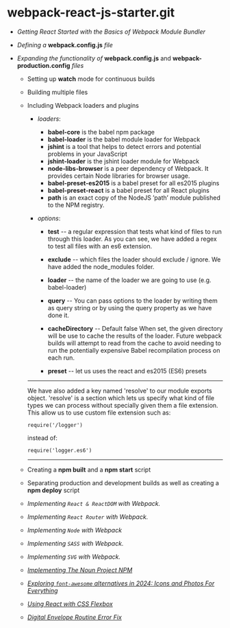 # webpack-react-js-starter.git

- _Getting React Started with the Basics of Webpack Module Bundler_

- _Defining a_ **webpack.config.js** _file_

- _Expanding the functionality of_ **webpack.config.js** and **webpack-production.config** _files_

  - Setting up **watch** mode for continuous builds

  - Building multiple files

  - Including Webpack loaders and plugins

    - _loaders_:

      - **babel-core** is the babel npm package
      - **babel-loader** is the babel module loader for Webpack
      - **jshint** is a tool that helps to detect errors and potential problems in your JavaScript
      - **jshint-loader** is the jshint loader module for Webpack
      - **node-libs-browser** is a peer dependency of Webpack. It provides certain Node libraries for browser usage.
      - **babel-preset-es2015** is a babel preset for all es2015 plugins
      - **babel-preset-react** is a babel preset for all React plugins
      - **path** is an exact copy of the NodeJS ’path’ module published to the NPM registry.

    - _options_:

      - **test** -- a regular expression that tests what kind of files to run through this loader.
        As you can see, we have added a regex to test all files with an es6 extension.

      - **exclude** -- which files the loader should exclude / ignore.
        We have added the node_modules folder.

      - **loader** -- the name of the loader we are going to use (e.g. babel-loader)

      - **query** --
        You can pass options to the loader by writing them as query string or by using the query property as we have done it.

      - **cacheDirectory** -- Default false
        When set, the given directory will be use to cache the results of the loader.
        Future webpack builds will attempt to read from the cache to avoid needing to run the potentially expensive Babel recompilation process on each run.

      - **preset** -- let us uses the react and es2015 (ES6) presets

    ***

    We have also added a key named 'resolve' to our module exports object.
    'resolve' is a section which lets us specify what kind of file types we can process without specially given them a file extension.
    This allow us to use custom file extension such as:

    ```
    require('/logger')
    ```

    instead of:

    ```
    require('logger.es6')
    ```

    ***

  - Creating a **npm built** and a **npm start** script

  - Separating production and development builds as well as creating a **npm deploy** script

  - _Implementing `React & ReactDOM` with Webpack._
  - _Implementing `React Router` with Webpack._
  - _Implementing `Node` with Webpack_
  - _Implementing `SASS` with Webpack._
  - _Implementing `SVG` with Webpack._

  - [_Implementing The Noun Project NPM_](https://www.npmjs.com/package/the-noun-project)
  - [_Exploring `font-awesome` alternatives in 2024: Icons and Photos For Everything_](https://thenounproject.com/)
  - [_Using React with CSS Flexbox_](https://css-tricks.com/snippets/css/a-guide-to-flexbox/)
  - [_Digital Envelope Routine Error Fix_](https://paulyu.dev/article/fixing-node-digital-envelope-routines-error/)

